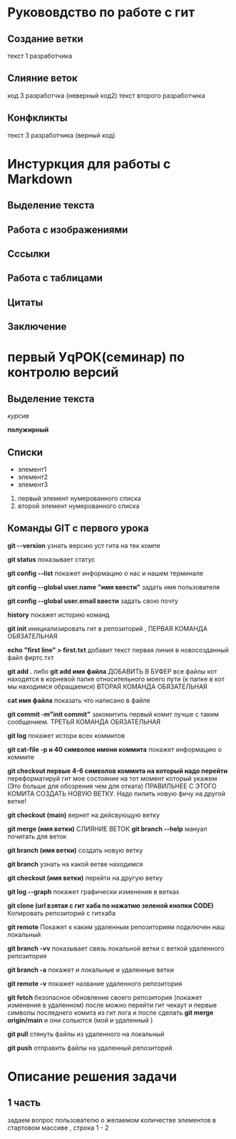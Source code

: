# Рукововдство по работе с гит 

## Создание ветки 

текст 1 разработчика 

## Cлияние веток
код 3 разработчка (неверный код2)
текст второго разработчика 
## Конфкликты 

текст 3 разработчика (верный код)


 # Инстуркция для работы с Markdown

## Выделение  текста 

## Работа с изображениями 

## Cссылки 

## Работа с таблицами 

## Цитаты

## Заключение 


# первый УqРОК(семинар) по контролю версий 

## Выделение текста
*курсив* 

**полужирный**
 ## Списки
* элемент1
* элемент2
* элемент3

1. первый элемент нумерованного списка 
2. второй элемент нумерованного списка 


## Команды GIT с первого урока 
**git --version** 
узнать версию уст гита на тек компе 

**git status**
показывает статус 

**git config --list** 
покажет информацию о нас и нашем терминале 

**git config --global user.name "имя ввести"** 
задать имя пользователя 

**git config --global user.email ввести** 
задать свою почту 

**history** 
покажет историю команд

**git init** 
инициализировать гит в репозиторий , ПЕРВАЯ КОМАНДА ОБЯЗАТЕЛЬНАЯ 

**echo "first line" > first.txt** 
добавит текст первая линия в новосозданный файл фиртс.тхт

**git add .** либо **git add имя файла** 
ДОБАВИТЬ В БУФЕР все файлы кот находятся в корневой папке относительного моего пути (к папке в кот мы находимся обращаемся) ВТОРАЯ КОМАНДА ОБЯЗАТЕЛЬНАЯ

**cat имя файла**
показать что написано в файле 

**git commit -m"init commit"** 
закомитить первый комит лучше с таким сообщением. ТРЕТЬЯ  КОМАНДА ОБЯЗАТЕЛЬНАЯ 

**git log** 
покажет истори всех коммитов

**git cat-file -p и 40 символов имени коммита** 
покажет информацию о коммите 

**git checkout первые 4-6 символов коммита на который надо перейти**
переформатируй гит мое состояние на тот момент который укажем
(Это больше для обозрения чем для отката)
ПРАВИЛЬНЕЕ С ЭТОГО КОМИТА СОЗДАТЬ НОВУЮ ВЕТКУ.
Надо пилить новую фичу на другой ветке!

**git checkout (main)** 
вернет на дейсвующую ветку 

**git merge (имя ветки)** 
СЛИЯНИЕ ВЕТОК 
**git branch --help** 
мануал почитать для веток 

**git branch (имя ветки)** 
создать новую ветку 

**git branch** 
узнать на какой ветве находимся 

**git checkout (имя ветки)** 
перейти на другую ветку 

**git log --graph** 
покажет графически изменения в ветках 

 **git clone (url взятая с гит хаба по нажатию зеленой кнопки CODE)**
 Копировать репозиторий c гитхаба

 **git remote**
 Покажет к каким удаленным репозиториям подключен наш локальный 

 **git branch -vv** 
 показывает связь локальной ветки с веткой удаленного репозитория 

 **git branch -a** 
 покажет и локальные и удаленные ветки

 **git remote -v**
 покажет название удаленного репозитория 

**git fetch** 
безопасное обновление своего репозитория (покажет изменения в удаленном) после можно перейти гит чекаут и первые символы последнего комита из гит лога и после сделать **git merge origin/main** и они сольются (мой и удаленный )

**git pull** стянуть файлы из удаленного на локальный 

**git push** отправить файлы на удаленный репозиторий


# Описание решения задачи 

## 1 часть 

задаем вопрос пользователю о желаемом количестве элементов в стартовом массиве , строка 1 - 2